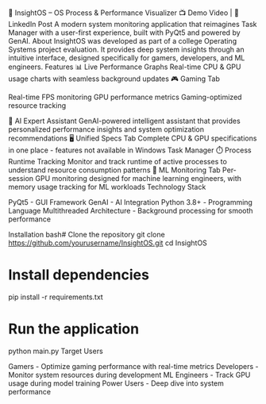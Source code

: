 🚀 InsightOS – OS Process & Performance Visualizer
📺 Demo Video | 💼 LinkedIn Post
A modern system monitoring application that reimagines Task Manager with a user-first experience, built with PyQt5 and powered by GenAI.
About
InsightOS was developed as part of a college Operating Systems project evaluation. It provides deep system insights through an intuitive interface, designed specifically for gamers, developers, and ML engineers.
Features
📊 Live Performance Graphs
Real-time CPU & GPU usage charts with seamless background updates
🎮 Gaming Tab

Real-time FPS monitoring
GPU performance metrics
Gaming-optimized resource tracking

🧠 AI Expert Assistant
GenAI-powered intelligent assistant that provides personalized performance insights and system optimization recommendations
🖥️ Unified Specs Tab
Complete CPU & GPU specifications in one place - features not available in Windows Task Manager
⏱️ Process Runtime Tracking
Monitor and track runtime of active processes to understand resource consumption patterns
🤖 ML Monitoring Tab
Per-session GPU monitoring designed for machine learning engineers, with memory usage tracking for ML workloads
Technology Stack

PyQt5 - GUI Framework
GenAI - AI Integration
Python 3.8+ - Programming Language
Multithreaded Architecture - Background processing for smooth performance

Installation
bash# Clone the repository
git clone https://github.com/yourusername/InsightOS.git
cd InsightOS

# Install dependencies
pip install -r requirements.txt

# Run the application
python main.py
Target Users

Gamers - Optimize gaming performance with real-time metrics
Developers - Monitor system resources during development
ML Engineers - Track GPU usage during model training
Power Users - Deep dive into system performance
